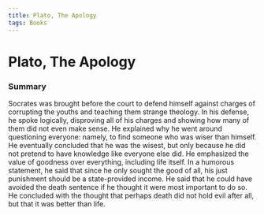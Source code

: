 ```yaml
---
title: Plato, The Apology
tags: Books
---
```


# Plato, The Apology
### Summary
Socrates was brought before the court to defend himself against charges of corrupting the youths and teaching them strange theology. In his defense, he spoke logically, disproving all of his charges and showing how many of them did not even make sense. He explained why he went around questioning everyone: namely, to find someone who was wiser than himself. He eventually concluded that he was the wisest, but only because he did not pretend to have knowledge like everyone else did. He emphasized the value of goodness over everything, including life itself.  In a humorous statement, he said that since he only sought the good of all, his just punishment should be a state-provided income. He said that he could have avoided the death sentence if he thought it were most important to do so. He concluded with the thought that perhaps death did not hold evil after all, but that it was better than life.